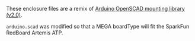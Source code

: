 These enclosure files are a remix of [Arduino OpenSCAD mounting library (v2.0)](https://www.thingiverse.com/thing:64008).

`arduino.scad` was modified so that a MEGA boardType will fit the SparkFun RedBoard Artemis ATP.